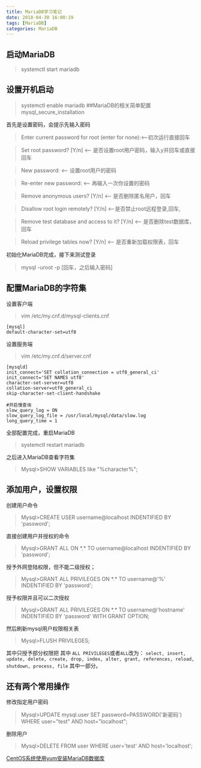 ```yaml
---
title: MariaDB学习笔记
date: 2018-04-30 16:00:19
tags: [MariaDB]
categories: MariaDB
---
```


## 启动MariaDB
> systemctl start mariadb
## 设置开机启动
> systemctl enable mariadb
##MariaDB的相关简单配置
> mysql_secure_installation

<!-- more -->

首先是设置密码，会提示先输入密码
> Enter current password for root (enter for none):<–初次运行直接回车

> Set root password? [Y/n] <– 是否设置root用户密码，输入y并回车或直接回车

> New password: <– 设置root用户的密码

> Re-enter new password: <– 再输入一次你设置的密码

> Remove anonymous users? [Y/n] <– 是否删除匿名用户，回车

> Disallow root login remotely? [Y/n] <–是否禁止root远程登录,回车,

> Remove test database and access to it? [Y/n] <– 是否删除test数据库，回车

> Reload privilege tables now? [Y/n] <– 是否重新加载权限表，回车

初始化MariaDB完成，接下来测试登录
>mysql -uroot -p [回车，之后输入密码]

## 配置MariaDB的字符集
设置客户端
> vim /etc/my.cnf.d/mysql-clients.cnf
```
[mysql]
default-character-set=utf8
```
设置服务端
> vim /etc/my.cnf.d/server.cnf
```
[mysqld]
init_connect='SET collation_connection = utf8_general_ci'
init_connect='SET NAMES utf8'
character-set-server=utf8
collation-server=utf8_general_ci
skip-character-set-client-handshake

#开启慢查询
slow_query_log = ON
slow_query_log_file = /usr/local/mysql/data/slow.log
long_query_time = 1
```
全部配置完成，重启MariaDB
> systemctl restart mariadb

之后进入MariaDB查看字符集
> Mysql>SHOW VARIABLES like "%character%";

## 添加用户，设置权限
创建用户命令
> Mysql>CREATE USER username@localhost INDENTIFIED BY 'password';

直接创建用户并授权的命令
> Mysql>GRANT ALL ON \*.* TO username@localhost INDENTIFIED BY 'password';

授予外网登陆权限，但不能二级授权；
>Mysql>GRANT ALL PRIVILEGES ON \*.* TO username@'%' INDENTIFIED BY 'password';

授予权限并且可以二次授权
> Mysql>GRANT ALL PRIVILEGES ON \*.* TO username@'hostname' INDENTIFIED BY 'password' WITH GRANT OPTION;

然后刷新mysql用户权限相关表
> Mysql>FLUSH PRIVILEGES;

其中只授予部分权限把 其中 `ALL PRIVILEGES`或者`ALL`改为：
`select, insert, update, delete, create, drop, index, alter, grant, references, reload, shutdown, process, file`
其中一部分。

## 还有两个常用操作
修改指定用户密码
> Mysql>UPDATE mysql.user SET password=PASSWORD('新密码') WHERE user="test" AND host="localhost";

删除用户
> Mysql>DELETE FROM user WHERE user='test' AND host='localhost';

[CentOS系统使用yum安装MariaDB数据库](https://www.linuxidc.com/Linux/2014-11/109048.htm)

